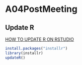 # A04PostMeeting

## Update R

[HOW TO UPDATE R ON RSTUDIO](https://www.listendata.com/2015/08/how-to-update-r-software.html)

```r
install.packages("installr")
library(installr)
updateR() 
```
